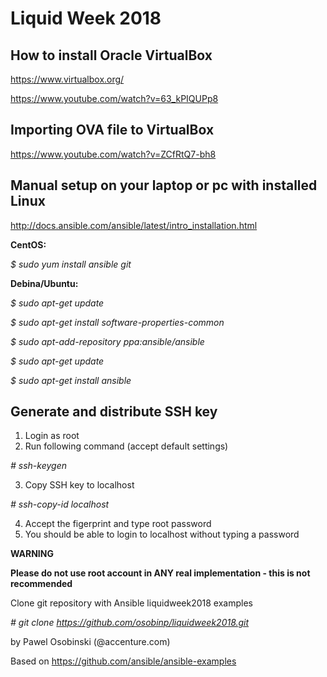 # Liquid Week 2018


How to install Oracle VirtualBox
---------------------
https://www.virtualbox.org/

https://www.youtube.com/watch?v=63_kPIQUPp8

Importing OVA file to VirtualBox
---------------------
https://www.youtube.com/watch?v=ZCfRtQ7-bh8

Manual setup on your laptop or pc with installed Linux
---------------------
http://docs.ansible.com/ansible/latest/intro_installation.html

 **CentOS:**

 _$ sudo yum install ansible git_

 **Debina/Ubuntu:**

 _$ sudo apt-get update_

 _$ sudo apt-get install software-properties-common_

 _$ sudo apt-add-repository ppa:ansible/ansible_

 _$ sudo apt-get update_

 _$ sudo apt-get install ansible_

 Generate and distribute SSH key
 ---------------------
 1. Login as root
 2. Run following command (accept default settings)

 _# ssh-keygen_

 3. Copy SSH key to localhost

 _# ssh-copy-id localhost_

 4. Accept the figerprint and type root password
 5. You should be able to login to localhost without typing a password

 **WARNING**

 **Please do not use root account in ANY real implementation - this is not recommended**

 Clone git repository with Ansible liquidweek2018 examples

 _# git clone https://github.com/osobinp/liquidweek2018.git_

by Pawel Osobinski (@accenture.com)

Based on
https://github.com/ansible/ansible-examples
